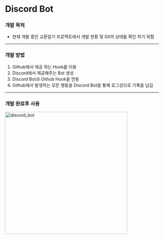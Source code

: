 # Discord Bot

### 개발 목적
- 현재 개발 중인 교환일기 프로젝트에서 개발 현황 및 Git의 상태를 확인 하기 위함

--- 

### 개발 방법
1. Github에서 제공 하는 Hook를 이용
2. Discord에서 제공해주는 Bot 생성
3. Discord Bot과 Github Hook을 연동
4. Github에서 발생하는 모든 행동을 Discord Bot을 통해 로그성으로 기록을 남김

---

### 개발 완료후 사용
<img width="400" alt="discord_bot" src="https://user-images.githubusercontent.com/29100894/125185974-a94cff00-e262-11eb-9625-59569da01dbe.png">
